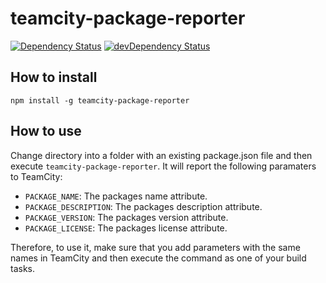 # teamcity-package-reporter

[![Dependency Status](https://david-dm.org/blacksun1/teamcity-package-reporter.svg)](https://david-dm.org/blacksun1/teamcity-package-reporter) [![devDependency Status](https://david-dm.org/blacksun1/teamcity-package-reporter/dev-status.svg)](https://david-dm.org/blacksun1/teamcity-package-reporter#info=devDependencies)

## How to install

    npm install -g teamcity-package-reporter

## How to use

Change directory into a folder with an existing package.json file and then execute `teamcity-package-reporter`. It will report the following paramaters to TeamCity:

* `PACKAGE_NAME`: The packages name attribute.
* `PACKAGE_DESCRIPTION`: The packages description attribute.
* `PACKAGE_VERSION`: The packages version attribute.
* `PACKAGE_LICENSE`: The packages license attribute.

Therefore, to use it, make sure that you add parameters with the same names in TeamCity and then execute the command as one of your build tasks.
